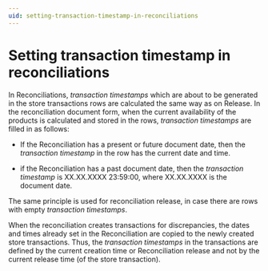 ```yaml
---
uid: setting-transaction-timestamp-in-reconciliations
---
```


# Setting transaction timestamp in reconciliations

In Reconciliations, <i>transaction timestamps</i> which are about to be generated in the store transactions rows are calculated the same way as on Release. In the reconciliation document form, when the current availability of the products is calculated and stored in the rows, <i>transaction timestamps</i> are filled in as follows:

- If the Reconciliation has a present or future document date, then the <i>transaction timestamp</i> in the row has the current date and time.

- if the Reconciliation has a past document date, then the <i>transaction timestamp</i> is XX.XX.XXXX 23:59:00, where XX.XX.XXXX is the document date.

The same principle is used for reconciliation release, in case there are rows with empty <i>transaction timestamps</i>.

When the reconciliation creates transactions for discrepancies, the dates and times already set in the Reconciliation are copied to the newly created store transactions. Thus, the <i>transaction timestamps</i> in the transactions are defined by the current creation time or Reconciliation release and not by the current release time (of the store transaction).
